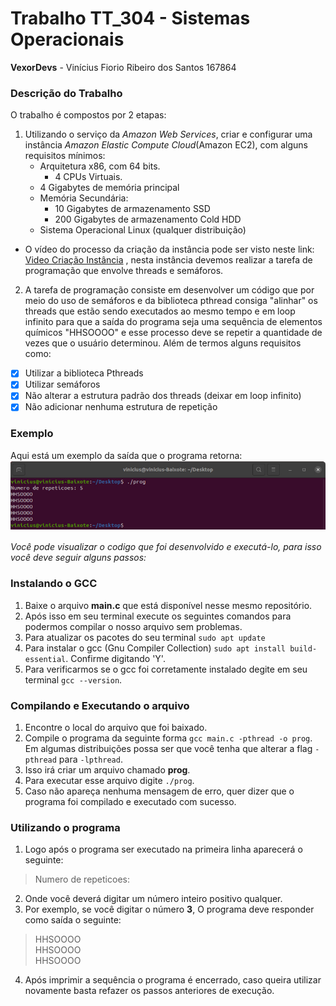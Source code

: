 # Trabalho TT_304 - Sistemas Operacionais
**VexorDevs** - Vinícius Fiorio Ribeiro dos Santos 167864

### Descrição do Trabalho
O trabalho é compostos por 2 etapas:
1. Utilizando o serviço da _Amazon Web Services_, criar e configurar uma instância _Amazon Elastic Compute Cloud_(Amazon EC2), com alguns requisitos mínimos:
    - Arquitetura x86, com 64 bits.
      - 4 CPUs Virtuais.
    - 4 Gigabytes de memória principal
    - Memória Secundária:
      - 10 Gigabytes de armazenamento SSD
      - 200 Gigabytes de armazenamento Cold HDD
    - Sistema Operacional Linux (qualquer distribuição)  
 - O vídeo do processo da criação da instância pode ser visto neste link: [Video Criação Instância](www.google.com) , nesta instância devemos realizar a tarefa de programação que envolve threads e semáforos.
    
2. A tarefa de programação consiste em desenvolver um código que por meio do uso de semáforos e da biblioteca pthread consiga "alinhar" os threads que estão sendo executados ao mesmo tempo e em loop infinito para que a saída do programa seja uma sequência de elementos químicos "HHSOOOO" e esse processo deve se repetir a quantidade de vezes que o usuário determinou. Além de termos alguns requisitos como:

- [x] Utilizar a biblioteca Pthreads
- [x] Utilizar semáforos
- [x] Não alterar a estrutura padrão dos threads (deixar em loop infinito)
- [x] Não adicionar nenhuma estrutura de repetição

### Exemplo 
Aqui está um exemplo da saída que o programa retorna:
![](Exemplo.png)  

_Você pode visualizar o codigo que foi desenvolvido e executá-lo, para isso você deve seguir alguns passos:_
### Instalando o GCC
1. Baixe o arquivo **main.c** que está disponível nesse mesmo repositório.
2. Após isso em seu terminal execute os seguintes comandos para podermos compilar o nosso arquivo sem problemas.
3. Para atualizar os pacotes do seu terminal ``` sudo apt update ```
4. Para instalar o gcc (Gnu Compiler Collection)  ``` sudo apt install build-essential ```. Confirme digitando 'Y'.
5. Para verificarmos se o gcc foi corretamente instalado degite em seu terminal ``` gcc --version ```.

### Compilando e Executando o arquivo
1. Encontre o local do arquivo que foi baixado.
2. Compile o programa da seguinte forma ```gcc main.c -pthread -o prog```. Em algumas distribuições possa ser que você tenha que alterar a flag ```-pthread``` para  ```-lpthread```. 
3. Isso irá criar um arquivo chamado **prog**.
4. Para executar esse arquivo digite ```./prog```.
5. Caso não apareça nenhuma mensagem de erro, quer dizer que o programa foi compilado e executado com sucesso.

### Utilizando o programa
1. Logo após o programa ser executado na primeira linha aparecerá o seguinte: 
> Numero de repeticoes: 
2. Onde você deverá digitar um número inteiro positivo qualquer.
3. Por exemplo, se você digitar o número **3**, O programa deve responder como saída o seguinte:
> HHSOOOO  
> HHSOOOO  
> HHSOOOO  
4. Após imprimir a sequência o programa é encerrado, caso queira utilizar novamente basta refazer os passos anteriores de execução.
